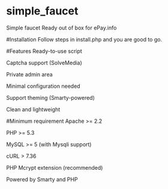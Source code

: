 # simple_faucet
Simple faucet Ready out of box for ePay.info

#Installation
Follow steps in install.php and you are good to go.


#Features
Ready-to-use script

Captcha support (SolveMedia)

Private admin area

Minimal configuration needed

Support theming (Smarty-powered)

Clean and lightweight


#Minimum requirement
Apache >= 2.2

PHP >= 5.3

MySQL >= 5 (with Mysqli support)

cURL > 7.36

PHP Mcrypt extension (recommended)


Powered by Smarty and PHP